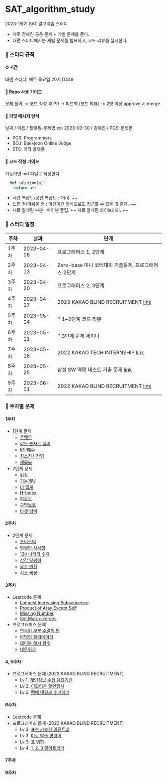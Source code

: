 # SAT_algorithm_study
2023-1학기 SAT 알고리즘 스터디

- 매주 정해진 공통 문제 + 개별 문제를 푼다.
- 대면 스터디에서는 개별 문제를 발표하고, 코드 리뷰를 실시한다.

### 📌 스터디 규칙
#### ⏱ 시간
대면 스터디: 매주 목요일 20시 D449
#### 📝 Repo 사용 가이드
문제 풀이 -> 코드 작성 후 PR -> 피드백 (코드 리뷰) -> 2명 이상 approve 시 merge <br/>
#### 🔖 커밋 메시지 양식
날짜 / 이름 / 플랫폼-문제명 ex) 2023-03-30 / 김혜진 / PGS-폰켓몬
- PGS: Programmers
- BOJ: Baekjoon Online Judge
- ETC: 기타 플랫폼
#### 📝 코드 작성 가이드
가능하면 md 파일로 작성한다.
```python
  def solution(a):
    return a+1
```
- 시간 복잡도/공간 복잡도 : O(n). ~~
- 느낀 점/아쉬운 점 : 이런이런 방식으로도 접근할 수 있을 것 같다. ~~
- 새로 알게된 부분 : 파이썬 꿀팁. ~~ 새로 알게된 라이브러리. ~~

### 📌 스터디 일정
| 주차 | 날짜 | 단계 |
|--|--|--|
|1주차|2023-04-06|프로그래머스 1, 2단계|
|2주차|2023-04-13|Zero-base 미니 코테대회 기출문제, 프로그래머스 2단계|
|3주차|2023-04-20|프로그래머스 2, 3단계|
|4주차|2023-04-27|2023 KAKAO BLIND RECRUITMENT [link](https://school.programmers.co.kr/learn/challenges?order=acceptance_asc&page=1&partIds=37527)|
|5주차|2023-05-04|'' 1~2단계 코드 리뷰|
|6주차|2023-05-11|'' 3단계 문제 세미나|
|7주차|2023-05-18|2022 KAKAO TECH INTERNSHIP [link](https://school.programmers.co.kr/learn/challenges?order=acceptance_asc&page=1&partIds=31236)|
|8주차|2023-05-25|삼성 SW 역량 테스트 기출 문제 [link](https://www.acmicpc.net/workbook/view/1152)|
|9주차|2023-06-01|2022 KAKAO BLIND RECRUITMENT [link](https://school.programmers.co.kr/learn/challenges?order=acceptance_asc&page=1&partIds=25448)|


### 📌 주차별 문제
#### 1주차
- 1단계 문제
  - [폰켓몬](https://school.programmers.co.kr/learn/courses/30/lessons/1845)
  - [같은 숫자는 싫어](https://school.programmers.co.kr/learn/courses/30/lessons/12906)
  - [K번째수](https://school.programmers.co.kr/learn/courses/30/lessons/42748)
  - [최소직사각형](https://school.programmers.co.kr/learn/courses/30/lessons/86491)
  - [체육복](https://school.programmers.co.kr/learn/courses/30/lessons/42862)
- 2단계 문제
  - [위장](https://school.programmers.co.kr/learn/courses/30/lessons/42578)
  - [기능개발](https://school.programmers.co.kr/learn/courses/30/lessons/42586)
  - [더 맵게](https://school.programmers.co.kr/learn/courses/30/lessons/42626)
  - [H-Index](https://school.programmers.co.kr/learn/courses/30/lessons/42747)
  - [피로도](https://school.programmers.co.kr/learn/courses/30/lessons/87946)
  - [구명보트](https://school.programmers.co.kr/learn/courses/30/lessons/42885)
  - [타겟 넘버](https://school.programmers.co.kr/learn/courses/30/lessons/43165)
#### 2주차
- 2단계 문제
  - [조이스틱](https://school.programmers.co.kr/learn/courses/30/lessons/42860)
  - [멀쩡한 사각형](https://school.programmers.co.kr/learn/courses/30/lessons/62048)
  - [124 나라의 숫자](https://school.programmers.co.kr/learn/courses/30/lessons/12899)
  - [삼각 달팽이](https://school.programmers.co.kr/learn/courses/30/lessons/68645)
  - [괄호 변환](https://school.programmers.co.kr/learn/courses/30/lessons/60058)
  - [시소 짝꿍](https://school.programmers.co.kr/learn/courses/30/lessons/152996)
#### 3주차
- Leetcode 문제
  - [Longest Increasing Subsequence](https://leetcode.com/problems/longest-increasing-subsequence/)
  - [Product of Aray Except Self](https://leetcode.com/problems/product-of-array-except-self/)
  - [Missing Number](https://leetcode.com/problems/missing-number/)
  - [Set Matrix Zeroes](https://leetcode.com/problems/set-matrix-zeroes/)
- 프로그래머스 문제
  - [연속된 부분 수열의 합](https://school.programmers.co.kr/learn/courses/30/lessons/178870) 
  - [마법의 엘리베이터](https://school.programmers.co.kr/learn/courses/30/lessons/148653)
  - [테이블 해시 함수](https://school.programmers.co.kr/learn/courses/30/lessons/147354)
  - [네트워크](https://school.programmers.co.kr/learn/courses/30/lessons/43162)
#### 4, 5주차
- 프로그래머스 문제 (2023 KAKAO BLIND RECRUITMENT)
  - Lv 1. [개인정보 수집 유효기간](https://school.programmers.co.kr/learn/courses/30/lessons/150370)
  - Lv 2. [이모티콘 할인행사](https://school.programmers.co.kr/learn/courses/30/lessons/150368)
  - Lv 2. [택배 배달과 수거하기](https://school.programmers.co.kr/learn/courses/30/lessons/150369)
#### 6주차
- Leetcode 문제
- 프로그래머스 문제 (2023 KAKAO BLIND RECRUITMENT)
  - Lv 3. [표현 가능한 이진트리](https://school.programmers.co.kr/learn/courses/30/lessons/150367)
  - Lv 3. [미로 탈출 명령어](https://school.programmers.co.kr/learn/courses/30/lessons/150365)
  - Lv 3. [표 병합](https://school.programmers.co.kr/learn/courses/30/lessons/150366)
  - Lv 4. [1, 2, 3 떨어트리기](https://school.programmers.co.kr/learn/courses/30/lessons/150364)
#### 7주차
#### 9주차
